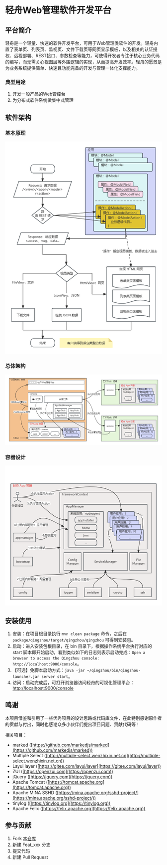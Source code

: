 # 轻舟Web管理软件开发平台

## 平台简介

轻舟是一个轻量、快速的软件开发平台，可用于Web管理类软件的开发。轻舟内置了表单页、列表页、监视页、文件下载页等网页显示模板，以及相关的认证授权、远程部署、REST接口、参数检查等能力，可使得开发者专注于核心业务代码的编写，而无需关心视图层等外围逻辑的实现，从而提高开发效率。轻舟的愿景是为业务系统提供简单、快速且功能完备的开发与管理一体化支撑能力。

### 典型用途

1. 开发一般产品的Web管控台
2. 为分布式软件系统做集中式管理

## 软件架构

### 基本原理

![](doc/readme/basic.png)

### 总体架构

![](doc/readme/architecture.png)

### 容器设计

![](doc/readme/container.png)

## 安装使用

1. 安装：在项目根目录执行 `mvn clean package` 命令，之后在 `package/qingzhou/target/qingzhou/qingzhou` 可得到安装包。
2. 启动：进入安装包根目录，在 bin 目录下，根据操作系统平台执行对应的 start
   脚本即开始启动，看到类似如下的日志则表示启动完成：`Open a browser to access the Qingzhou
   console: http://localhost:9000/console`。
3. 【可选】免脚本启动方式：`java -jar ~/qingzhou/bin/qingzhou-launcher.jar server start`。
4. 访问：启动完成后，可打开浏览器访问轻舟的可视化管理平台： [http://localhost:9000/console](http://localhost:9000/console)

## 鸣谢

本项目借鉴和引用了一些优秀项目的设计思路或代码库文件，在此特别感谢原作者的贡献与付出，同时也感谢众多小伙伴们提出项目问题、贡献代码等！

相关项目：

+ marked ([https://github.com/markedjs/marked](https://github.com/markedjs/marked))
+ Multiple Select ([http://multiple-select.wenzhixin.net.cn](http://multiple-select.wenzhixin.net.cn))
+ Layui layer ([https://gitee.com/layui/layer](https://gitee.com/layui/layer))
+ ZUI ([https://openzui.com](https://openzui.com))
+ jQuery ([https://jquery.com](https://jquery.com))
+ Apache Tomcat ([https://tomcat.apache.org](https://tomcat.apache.org))
+ Apache MINA SSHD ([https://mina.apache.org/sshd-project/](https://mina.apache.org/sshd-project/))
+ tinylog ([https://tinylog.org](https://tinylog.org))
+ Apache Felix ([https://felix.apache.org](https://felix.apache.org))

## 参与贡献

1. Fork [本仓库](https://gitee.com/openeuler/qingzhou)
2. 新建 Feat_xxx 分支
3. 提交代码
4. 新建 Pull Request
